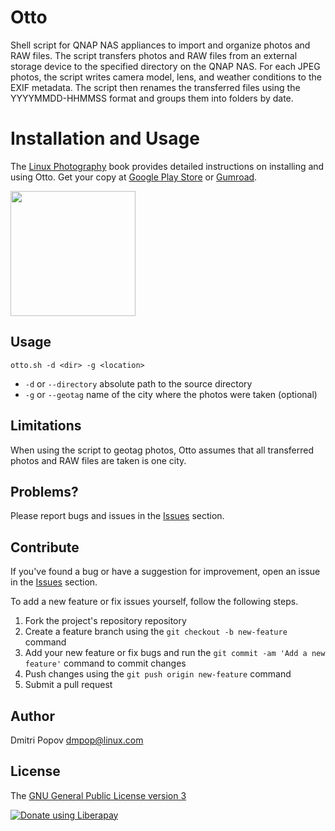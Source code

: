 # Otto

Shell script for QNAP NAS appliances to import and organize photos and RAW files. The script transfers photos and RAW files from an external storage device to the specified directory on the QNAP NAS. For each JPEG photos, the script writes camera model, lens, and weather conditions to the EXIF metadata. The script then renames the transferred files using the YYYYMMDD-HHMMSS format and groups them into folders by date.

# Installation and Usage

The [Linux Photography](https://gumroad.com/l/linux-photography) book provides detailed instructions on installing and using Otto. Get your copy at [Google Play Store](https://play.google.com/store/books/details/Dmitri_Popov_Linux_Photography?id=cO70CwAAQBAJ) or [Gumroad](https://gumroad.com/l/linux-photography).

<img src="https://scribblesandsnaps.files.wordpress.com/2016/07/linux-photography-6.jpg" width="200"/>

## Usage

    otto.sh -d <dir> -g <location>

- `-d` or `--directory` absolute path to the source directory
- `-g` or `--geotag`    name of the city where the photos were taken (optional)

## Limitations

When using the script to geotag photos, Otto assumes that all transferred photos and RAW files are taken is one city.

## Problems?

Please report bugs and issues in the [Issues](https://gitlab.com/dmpop/otto/issues) section.

## Contribute

If you've found a bug or have a suggestion for improvement, open an issue in the [Issues](https://gitlab.com/dmpop/otto/issues) section.

To add a new feature or fix issues yourself, follow the following steps.

1. Fork the project's repository repository
2. Create a feature branch using the `git checkout -b new-feature` command
3. Add your new feature or fix bugs and run the `git commit -am 'Add a new feature'` command to commit changes
4. Push changes using the `git push origin new-feature` command
5. Submit a pull request

## Author

Dmitri Popov [dmpop@linux.com](mailto:dmpop@linux.com)

## License

The [GNU General Public License version 3](http://www.gnu.org/licenses/gpl-3.0.en.html)

<noscript><a href="https://liberapay.com/dmpop/donate"><img alt="Donate using Liberapay" src="https://liberapay.com/assets/widgets/donate.svg"></a></noscript>
